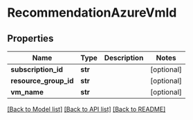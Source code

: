# RecommendationAzureVmId

## Properties
Name | Type | Description | Notes
------------ | ------------- | ------------- | -------------
**subscription_id** | **str** |  | [optional] 
**resource_group_id** | **str** |  | [optional] 
**vm_name** | **str** |  | [optional] 

[[Back to Model list]](../README.md#documentation-for-models) [[Back to API list]](../README.md#documentation-for-api-endpoints) [[Back to README]](../README.md)

